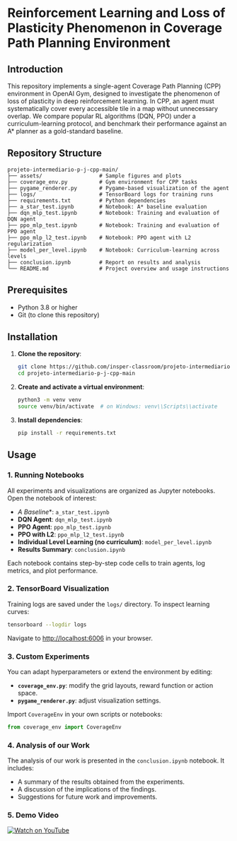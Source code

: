 # **Reinforcement Learning and Loss of Plasticity Phenomenon in Coverage Path Planning Environment**

## Introduction

This repository implements a single-agent Coverage Path Planning (CPP) environment in OpenAI Gym, designed to investigate the phenomenon of loss of plasticity in deep reinforcement learning. In CPP, an agent must systematically cover every accessible tile in a map without unnecessary overlap. We compare popular RL algorithms (DQN, PPO) under a curriculum-learning protocol, and benchmark their performance against an A\* planner as a gold-standard baseline.

## Repository Structure

```
projeto-intermediario-p-j-cpp-main/
├── assets/                  # Sample figures and plots
├── coverage_env.py          # Gym environment for CPP tasks
├── pygame_renderer.py       # Pygame-based visualization of the agent
├── logs/                    # TensorBoard logs for training runs
├── requirements.txt         # Python dependencies
├── a_star_test.ipynb        # Notebook: A* baseline evaluation
├── dqn_mlp_test.ipynb       # Notebook: Training and evaluation of DQN agent
├── ppo_mlp_test.ipynb       # Notebook: Training and evaluation of PPO agent
├── ppo_mlp_l2_test.ipynb    # Notebook: PPO agent with L2 regularization
├── model_per_level.ipynb    # Notebook: Curriculum-learning across levels
├── conclusion.ipynb         # Report on results and analysis
└── README.md                # Project overview and usage instructions
```

## Prerequisites

* Python 3.8 or higher
* Git (to clone this repository)

## Installation

1. **Clone the repository**:

   ```bash
   git clone https://github.com/insper-classroom/projeto-intermediario-p-j-cpp.git
   cd projeto-intermediario-p-j-cpp-main
   ```

2. **Create and activate a virtual environment**:

   ```bash
   python3 -m venv venv
   source venv/bin/activate  # on Windows: venv\\Scripts\\activate
   ```

3. **Install dependencies**:

   ```bash
   pip install -r requirements.txt
   ```

## Usage

### 1. Running Notebooks

All experiments and visualizations are organized as Jupyter notebooks. Open the notebook of interest:

* **A* Baseline*\*: `a_star_test.ipynb`
* **DQN Agent**: `dqn_mlp_test.ipynb`
* **PPO Agent**: `ppo_mlp_test.ipynb`
* **PPO with L2**: `ppo_mlp_l2_test.ipynb`
* **Individual Level Learning (no curriculum)**: `model_per_level.ipynb`
* **Results Summary**: `conclusion.ipynb`

Each notebook contains step-by-step code cells to train agents, log metrics, and plot performance.

### 2. TensorBoard Visualization

Training logs are saved under the `logs/` directory. To inspect learning curves:

```bash
tensorboard --logdir logs
```

Navigate to [http://localhost:6006](http://localhost:6006) in your browser.

### 3. Custom Experiments

You can adapt hyperparameters or extend the environment by editing:

* **`coverage_env.py`**: modify the grid layouts, reward function or action space.
* **`pygame_renderer.py`**: adjust visualization settings.

Import `CoverageEnv` in your own scripts or notebooks:

```python
from coverage_env import CoverageEnv
```

### 4. Analysis of our Work

The analysis of our work is presented in the `conclusion.ipynb` notebook. It includes:

* A summary of the results obtained from the experiments.
* A discussion of the implications of the findings.
* Suggestions for future work and improvements.


### 5. Demo Video

[![Watch on YouTube](https://img.youtube.com/vi/BabMj6uhe_k/hqdefault.jpg)](https://youtu.be/BabMj6uhe_k)
